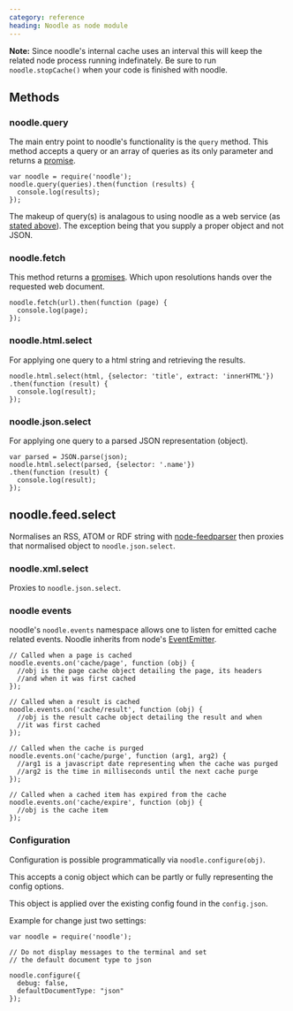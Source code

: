 ```yaml
--- 
category: reference
heading: Noodle as node module
---
```


**Note:** Since noodle's internal cache uses an interval this will keep the 
related node process running indefinately. Be sure to run `noodle.stopCache()` 
when your code is finished with noodle.

## Methods

### noodle.query

The main entry point to noodle's functionality is the `query` method. This 
method accepts a query or an array of queries as its only parameter and returns 
a [promise](https://github.com/kriskowal/q). 

    var noodle = require('noodle');
    noodle.query(queries).then(function (results) {
      console.log(results);
    });

The makeup of query(s) is analagous to using noodle as a web service (as 
[stated above](http://noodlejs.com/reference/#query-syntax)). The 
exception being that you supply a proper object and not JSON.

### noodle.fetch

This method returns a [promises](https://github.com/kriskowal/q). Which upon 
resolutions hands over the requested web document.

    noodle.fetch(url).then(function (page) {
      console.log(page);
    });


### noodle.html.select

For applying one query to a html string and retrieving the results.

    noodle.html.select(html, {selector: 'title', extract: 'innerHTML'})
    .then(function (result) {
      console.log(result);
    });


### noodle.json.select

For applying one query to a parsed JSON representation (object).

    var parsed = JSON.parse(json);
    noodle.html.select(parsed, {selector: '.name'})
    .then(function (result) {
      console.log(result);
    });

## noodle.feed.select

Normalises an RSS, ATOM or RDF string with 
[node-feedparser](https://github.com/danmactough/node-feedparser) then proxies 
that normalised object to `noodle.json.select`.

### noodle.xml.select

Proxies to `noodle.json.select`.

### noodle events

noodle's `noodle.events` namespace allows one to listen for emitted cache 
related events. Noodle inherits from node's [EventEmitter](http://nodejs.org/api/events.html#events_class_events_eventemitter).

    // Called when a page is cached
    noodle.events.on('cache/page', function (obj) {
      //obj is the page cache object detailing the page, its headers 
      //and when it was first cached
    });

    // Called when a result is cached
    noodle.events.on('cache/result', function (obj) {
      //obj is the result cache object detailing the result and when
      //it was first cached
    });

    // Called when the cache is purged
    noodle.events.on('cache/purge', function (arg1, arg2) {
      //arg1 is a javascript date representing when the cache was purged
      //arg2 is the time in milliseconds until the next cache purge
    });

    // Called when a cached item has expired from the cache
    noodle.events.on('cache/expire', function (obj) {
      //obj is the cache item
    }); 

### Configuration

Configuration is possible programmatically via `noodle.configure(obj)`.

This accepts a conig object which can be partly or fully representing the 
config options.

This object is applied over the existing config found in the `config.json`.

Example for change just two settings:

    var noodle = require('noodle');

    // Do not display messages to the terminal and set 
    // the default document type to json
    
    noodle.configure({
      debug: false,
      defaultDocumentType: "json"
    });